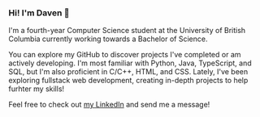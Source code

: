 ### Hi! I'm Daven 👋 

I'm a fourth-year Computer Science student at the University of British Columbia currently working towards a Bachelor of Science.

You can explore my GitHub to discover projects I've completed or am actively developing. I'm most familiar with Python, Java, TypeScript, and SQL, but I'm also proficient in C/C++, HTML, and CSS. Lately, I've been exploring fullstack web development, creating in-depth projects to help furhter my skills!

Feel free to check out [my LinkedIn](https://www.linkedin.com/in/davenfroberg/) and send me a message!
